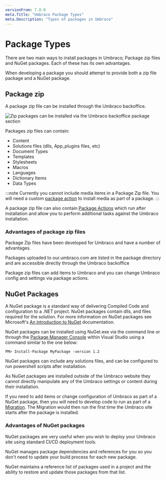 ```yaml
---
versionFrom: 7.0.0
meta.Title: "Umbraco Package Types"
meta.Description: "Types of packages in Umbraco"
---
```


# Package Types

There are two main ways to install packages in Umbraco; Package zip files and NuGet packages.
Each of these has its own advantages.

When developing a package you should attempt to provide both a zip file package and a NuGet package.

## Package zip

A package zip file can be installed through the Umbraco backoffice.

![Zip packages can be installed via the Umbraco backoffice package section](images/backoffice-package-section.png)

Packages zip files can contain:

* Content
* Solutions files (dlls, App_plugins files, etc)
* Document Types
* Templates
* Stylesheets
* Macros
* Languages
* Dictionary Items
* Data Types

:::note
Currently you cannot include media items in a Package Zip file. You will need a custom [package action](Package-Actions/custom-package-actions-v8.md) to install media as part of a package.
:::

A package zip file can also contain [Package Actions](../Package-Actions/index.md) which run after installation and allow you to perform additional tasks against the Umbraco installation.

### Advantages of package zip files

Package Zip files have been developed for Umbraco and have a number of advantages.

Packages uploaded to our.umbraco.com are listed in the package directory and are accessible directly through the Umbraco backoffice

Package zip files can add items to Umbraco and you can change Umbraco config and settings via package actions.


## NuGet Packages

A NuGet package is a standard way of delivering Compiled Code and configuration to a .NET project. NuGet packages contain dlls, and files required for the solution. For more information on NuGet packages see Microsoft's [An introduction to NuGet](https://docs.microsoft.com/en-us/nuget/what-is-nuget) documentation.

NuGet packages can be installed using NuGet.exe via the command line or through the [Package Manager Console](https://docs.microsoft.com/en-us/nuget/consume-packages/install-use-packages-powershell) within Visual Studio using a command similar to the one below: 

```
PM> Install-Package MyPackage -version 1.2
```

NuGet packages can include any solutions files, and can be configured to run powershell scripts after installation. 

As NuGet packages are installed outside of the Umbraco website they cannot directly manipulate any of the Umbraco settings or content during their installation. 

If you need to add items or change configuration of Umbraco as part of a NuGet package, then you will need to develop code to run as part of a [Migration](../../database/index.md). The Migration would then run the first time the Umbraco site starts after the package is installed.

### Advantages of NuGet packages

NuGet packages are very useful when you wish to deploy your Umbraco site using standard CI/CD deployment tools.

NuGet manages package dependencies and references for you so you don't need to update your build process for each new package.

NuGet maintains a reference list of packages used in a project and the ability to restore and update those packages from that list.
